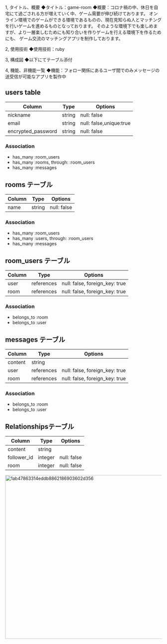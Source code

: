 1, タイトル、概要
◆タイトル：game-room
◆概要：コロナ禍の中、休日を自宅にて過ごされる方が増えていく中、ゲーム需要が伸び続けております。
        オンライン環境でのゲームができる環境であるものの、現在見知らぬ人とマッチングを行いゲームを進めるものとなっております。
        そのような環境下でも楽しめますが、より一層楽しむためにも知り合いを作りゲームを行える環境下を作るためにも、
        ゲーム交流のマッチングアプリを制作しております。

2, 使用技術
◆使用技術：ruby

3, 構成図
◆以下にてテーブル添付


4, 機能、非機能一覧
◆機能：フォロー関係にあるユーザ間でのみメッセージの送受信が可能なアプリを製作中




## users table

| Column               | Type                | Options                 |
|----------------------|---------------------|-------------------------|
| nickname             | string              | null: false             |
| email                | string              | null: false,unique:true |
| encrypted_password   | string              | null: false             |
### Association

- has_many :room_users
- has_many :rooms, through: :room_users
- has_many :messages

## rooms テーブル

| Column | Type   | Options     |
| ------ | ------ | ----------- |
| name   | string | null: false |

### Association

- has_many :room_users
- has_many :users, through: :room_users
- has_many :messages

## room_users テーブル

| Column | Type       | Options                        |
| ------ | ---------- | ------------------------------ |
| user   | references | null: false, foreign_key: true |
| room   | references | null: false, foreign_key: true |

### Association

- belongs_to :room
- belongs_to :user

## messages テーブル

| Column  | Type       | Options                        |
| ------- | ---------- | ------------------------------ |
| content | string     |                                |
| user    | references | null: false, foreign_key: true |
| room    | references | null: false, foreign_key: true |

### Association

- belongs_to :room
- belongs_to :user

## Relationshipsテーブル

| Column        | Type    | Options     |
| --------------| ------- | ------------|
| content       | string  |             |
| follower_id   | integer | null: false |
| room          | integer | null: false |

<img width="525" alt="1ab47863314eddb8862186903602d356" src="https://user-images.githubusercontent.com/82923269/125223514-dd79fb80-e306-11eb-86a8-05a738753a12.png">
